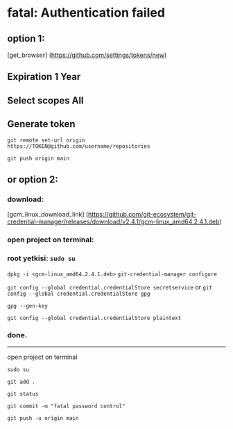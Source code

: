 # fatal: Authentication failed

## option 1:

[get_browser] (https://github.com/settings/tokens/new)

## Expiration 1 Year

## Select scopes All

## Generate token

`git remote set-url origin https://TOKEN@github.com/username/repositories`

`git push origin main`

## or option 2:

### download:

[gcm_linux_download_link] (https://github.com/git-ecosystem/git-credential-manager/releases/download/v2.4.1/gcm-linux_amd64.2.4.1.deb)

### open project on terminal:
### root yetkisi: `sudo su`
`dpkg -i <gcm-linux_amd64.2.4.1.deb>`
`git-credential-manager configure`

`git config --global credential.credentialStore secretservice` or `git config --global credential.credentialStore gpg`

`gpg --gen-key`

`git config --global credential.credentialStore plaintext`

### done.

-----------------------------------------------------------

open project on terminal

`sudo su`

`git add .`

`git status`

`git commit -m "fatal password control"`

`git push -u origin main`
